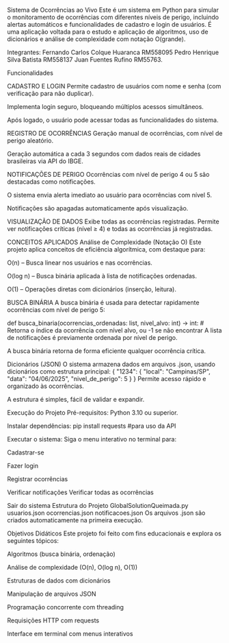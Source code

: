 Sistema de Ocorrências ao Vivo
Este é um sistema em Python para simular o monitoramento de ocorrências com diferentes níveis de perigo, incluindo alertas automáticos e funcionalidades de cadastro e login de usuários. É uma aplicação voltada para o estudo e aplicação de algoritmos, uso de dicionários e análise de complexidade com notação O(grande).

Integrantes: 
Fernando Carlos Colque Huaranca RM558095
Pedro Henrique Silva Batista RM558137
Juan Fuentes Rufino RM55763.

Funcionalidades

CADASTRO E LOGIN
Permite cadastro de usuários com nome e senha (com verificação para não duplicar).

Implementa login seguro, bloqueando múltiplos acessos simultâneos.

Após logado, o usuário pode acessar todas as funcionalidades do sistema.

REGISTRO DE OCORRÊNCIAS
Geração manual de ocorrências, com nível de perigo aleatório.

Geração automática a cada 3 segundos com dados reais de cidades brasileiras via API do IBGE.

NOTIFICAÇÕES DE PERIGO
Ocorrências com nível de perigo 4 ou 5 são destacadas como notificações.

O sistema envia alerta imediato ao usuário para ocorrências com nível 5.

Notificações são apagadas automaticamente após visualização.

VISUALIZAÇÃO DE DADOS
Exibe todas as ocorrências registradas.
Permite ver notificações críticas (nível ≥ 4) e todas as ocorrências já
registradas.


CONCEITOS APLICADOS
Análise de Complexidade (Notação O)
Este projeto aplica conceitos de eficiência algorítmica, com destaque para:

O(n) – Busca linear nos usuários e nas ocorrências.

O(log n) – Busca binária aplicada à lista de notificações ordenadas.

O(1) – Operações diretas com dicionários (inserção, leitura).

BUSCA BINÁRIA
A busca binária é usada para detectar rapidamente ocorrências com nível de perigo 5:


def busca_binaria(ocorrencias_ordenadas: list, nivel_alvo: int) -> int:
    # Retorna o índice da ocorrência com nível alvo, ou -1 se não encontrar
A lista de notificações é previamente ordenada por nível de perigo.

A busca binária retorna de forma eficiente qualquer ocorrência crítica.

Dicionários (JSON)
O sistema armazena dados em arquivos .json, usando dicionários como estrutura principal:
{
  "1234": {
    "local": "Campinas/SP",
    "data": "04/06/2025",
    "nivel_de_perigo": 5
  }
}
Permite acesso rápido e organizado às ocorrências.

A estrutura é simples, fácil de validar e expandir.

Execução do Projeto
Pré-requisitos: Python 3.10 ou superior.

Instalar dependências:
pip install requests #para uso da API

Executar o sistema:
Siga o menu interativo no terminal para:

Cadastrar-se

Fazer login

Registrar ocorrências

Verificar notificações
Verificar todas as ocorrências

Sair do sistema
Estrutura do Projeto
GlobalSolutionQueimada.py
usuarios.json
ocorrencias.json
notificacoes.json
Os arquivos .json são criados automaticamente na primeira execução.

Objetivos Didáticos
Este projeto foi feito com fins educacionais e explora os seguintes tópicos:

Algoritmos (busca binária, ordenação)

Análise de complexidade (O(n), O(log n), O(1))

Estruturas de dados com dicionários

Manipulação de arquivos JSON

Programação concorrente com threading

Requisições HTTP com requests

Interface em terminal com menus interativos
